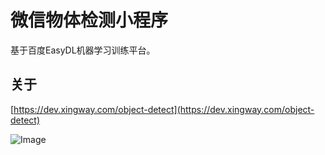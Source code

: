 # 微信物体检测小程序
基于百度EasyDL机器学习训练平台。

## 关于
[https://dev.xingway.com/object-detect](https://dev.xingway.com/object-detect)

![Image](https://github.com/imokya/object-detect/blob/master/assets/preview.jpg?raw=true)
